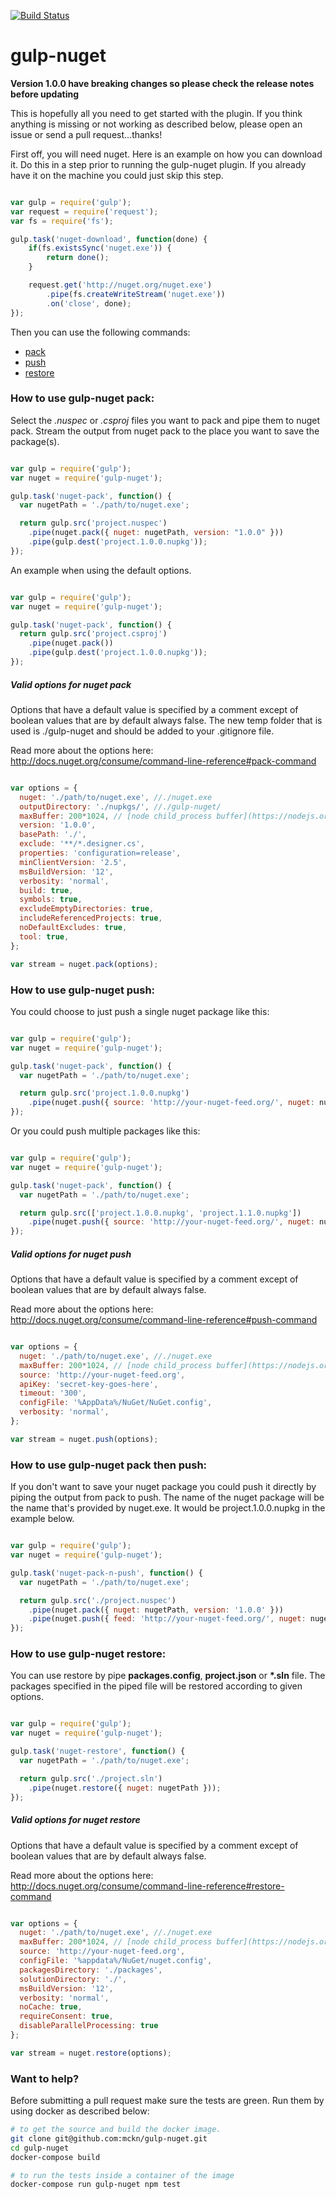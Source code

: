 [![Build Status](https://travis-ci.org/mckn/gulp-nuget.svg?branch=master)](https://travis-ci.org/mckn/gulp-nuget)

gulp-nuget
==========

**Version 1.0.0 have breaking changes so please check the release notes before updating**

This is hopefully all you need to get started with the plugin. If you think anything is missing or not working as described below, please open an issue or send a pull request...thanks!

First off, you will need nuget. Here is an example on how you can download it. Do this in a step prior to running the gulp-nuget plugin. If you already have it on the machine you could just skip this step.

```javascript

var gulp = require('gulp');
var request = require('request');
var fs = require('fs');

gulp.task('nuget-download', function(done) {
    if(fs.existsSync('nuget.exe')) {
        return done();
    }

    request.get('http://nuget.org/nuget.exe')
        .pipe(fs.createWriteStream('nuget.exe'))
        .on('close', done);
});

```

Then you can use the following commands:
* [pack](https://github.com/mckn/gulp-nuget#how-to-use-gulp-nuget-pack)
* [push](https://github.com/mckn/gulp-nuget#how-to-use-gulp-nuget-push)
* [restore](https://github.com/mckn/gulp-nuget#how-to-use-gulp-nuget-restore)

### How to use gulp-nuget pack:

Select the *.nuspec* or *.csproj* files you want to pack and pipe them to nuget pack. Stream the output from nuget pack to the place you want to save the package(s).

```javascript

var gulp = require('gulp');
var nuget = require('gulp-nuget');

gulp.task('nuget-pack', function() {
  var nugetPath = './path/to/nuget.exe';

  return gulp.src('project.nuspec')
    .pipe(nuget.pack({ nuget: nugetPath, version: "1.0.0" }))
    .pipe(gulp.dest('project.1.0.0.nupkg'));
});

```
An example when using the default options.

```javascript

var gulp = require('gulp');
var nuget = require('gulp-nuget');

gulp.task('nuget-pack', function() {
  return gulp.src('project.csproj')
    .pipe(nuget.pack())
    .pipe(gulp.dest('project.1.0.0.nupkg'));
});

```

##### Valid options for nuget pack
Options that have a default value is specified by a comment except of boolean values that are by default always false. The new temp folder that is used is ./gulp-nuget and should be added to your .gitignore file.

Read more about the options here:
http://docs.nuget.org/consume/command-line-reference#pack-command

```javascript

var options = {
  nuget: './path/to/nuget.exe', //./nuget.exe
  outputDirectory: './nupkgs/', //./gulp-nuget/
  maxBuffer: 200*1024, // [node child_process buffer](https://nodejs.org/api/child_process.html#child_process_child_process_execfile_file_args_options_callback)
  version: '1.0.0',
  basePath: './',
  exclude: '**/*.designer.cs',
  properties: 'configuration=release',
  minClientVersion: '2.5',
  msBuildVersion: '12',
  verbosity: 'normal',
  build: true,
  symbols: true,
  excludeEmptyDirectories: true,
  includeReferencedProjects: true,
  noDefaultExcludes: true,
  tool: true,
};

var stream = nuget.pack(options);

```

### How to use gulp-nuget push:

You could choose to just push a single nuget package like this:

```javascript

var gulp = require('gulp');
var nuget = require('gulp-nuget');

gulp.task('nuget-pack', function() {
  var nugetPath = './path/to/nuget.exe';

  return gulp.src('project.1.0.0.nupkg')
    .pipe(nuget.push({ source: 'http://your-nuget-feed.org/', nuget: nugetPath, apiKey: 'secret-key-goes-here' }));
});

```

Or you could push multiple packages like this:

```javascript

var gulp = require('gulp');
var nuget = require('gulp-nuget');

gulp.task('nuget-pack', function() {
  var nugetPath = './path/to/nuget.exe';

  return gulp.src(['project.1.0.0.nupkg', 'project.1.1.0.nupkg'])
    .pipe(nuget.push({ source: 'http://your-nuget-feed.org/', nuget: nugetPath, apiKey: 'secret-key-goes-here' }));
});

```

##### Valid options for nuget push
Options that have a default value is specified by a comment except of boolean values that are by default always false.

Read more about the options here:
http://docs.nuget.org/consume/command-line-reference#push-command

```javascript

var options = {
  nuget: './path/to/nuget.exe', //./nuget.exe
  maxBuffer: 200*1024, // [node child_process buffer](https://nodejs.org/api/child_process.html#child_process_child_process_execfile_file_args_options_callback)
  source: 'http://your-nuget-feed.org',
  apiKey: 'secret-key-goes-here',
  timeout: '300',
  configFile: '%AppData%/NuGet/NuGet.config',
  verbosity: 'normal',
};

var stream = nuget.push(options);

```

### How to use gulp-nuget pack then push:

If you don't want to save your nuget package you could push it directly by piping the output from pack to push. The name of the nuget package will be the name that's provided by nuget.exe. It would be project.1.0.0.nupkg in the example below.

```javascript

var gulp = require('gulp');
var nuget = require('gulp-nuget');

gulp.task('nuget-pack-n-push', function() {
  var nugetPath = './path/to/nuget.exe';

  return gulp.src('./project.nuspec')
    .pipe(nuget.pack({ nuget: nugetPath, version: '1.0.0' }))
    .pipe(nuget.push({ feed: 'http://your-nuget-feed.org/', nuget: nugetPath, apiKey: 'secret-key-goes-here' }));
});

```

### How to use gulp-nuget restore:

You can use restore by pipe **packages.config**, **project.json** or **\*.sln** file. The packages specified in the piped file will be restored according to given options.

```javascript

var gulp = require('gulp');
var nuget = require('gulp-nuget');

gulp.task('nuget-restore', function() {
  var nugetPath = './path/to/nuget.exe';

  return gulp.src('./project.sln')
    .pipe(nuget.restore({ nuget: nugetPath }));
});

```

##### Valid options for nuget restore
Options that have a default value is specified by a comment except of boolean values that are by default always false.

Read more about the options here:
http://docs.nuget.org/consume/command-line-reference#restore-command

```javascript

var options = {
  nuget: './path/to/nuget.exe', //./nuget.exe
  maxBuffer: 200*1024, // [node child_process buffer](https://nodejs.org/api/child_process.html#child_process_child_process_execfile_file_args_options_callback)
  source: 'http://your-nuget-feed.org',
  configFile: '%appdata%/NuGet/nuget.config',
  packagesDirectory: './packages',
  solutionDirectory: './',
  msBuildVersion: '12',
  verbosity: 'normal',
  noCache: true,
  requireConsent: true,
  disableParallelProcessing: true
};

var stream = nuget.restore(options);

```

### Want to help?

Before submitting a pull request make sure the tests are green. Run them by using docker as described below:

```bash
# to get the source and build the docker image.
git clone git@github.com:mckn/gulp-nuget.git
cd gulp-nuget
docker-compose build

# to run the tests inside a container of the image
docker-compose run gulp-nuget npm test
```
